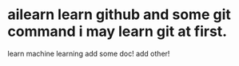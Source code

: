 # ailearn learn github and some git command i may learn git at first.
learn machine learning
add some doc!
add other!